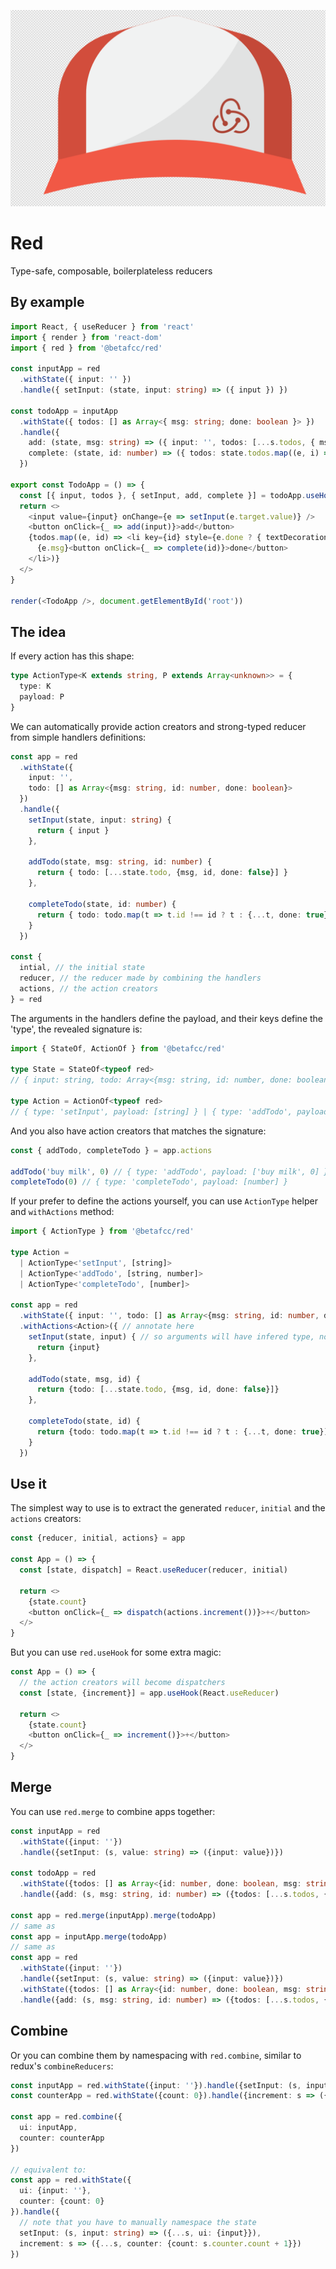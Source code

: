 ![](example/red-hat.png)

# Red

Type-safe, composable, boilerplateless reducers

## By example

```typescript
import React, { useReducer } from 'react'
import { render } from 'react-dom'
import { red } from '@betafcc/red'

const inputApp = red
  .withState({ input: '' })
  .handle({ setInput: (state, input: string) => ({ input }) })

const todoApp = inputApp
  .withState({ todos: [] as Array<{ msg: string; done: boolean }> })
  .handle({
    add: (state, msg: string) => ({ input: '', todos: [...s.todos, { msg, done: false }] }),
    complete: (state, id: number) => ({ todos: state.todos.map((e, i) => i !== id ? e : { ...e, done: true }) }),
  })

export const TodoApp = () => {
  const [{ input, todos }, { setInput, add, complete }] = todoApp.useHook(useReducer)
  return <>
    <input value={input} onChange={e => setInput(e.target.value)} />
    <button onClick={_ => add(input)}>add</button>
    {todos.map((e, id) => <li key={id} style={e.done ? { textDecoration: 'line-through' } : {}}>
      {e.msg}<button onClick={_ => complete(id)}>done</button>
    </li>)}
  </>
}

render(<TodoApp />, document.getElementById('root'))
```

## The idea

If every action has this shape:

```typescript
type ActionType<K extends string, P extends Array<unknown>> = {
  type: K
  payload: P
}
```

We can automatically provide action creators and strong-typed reducer from simple handlers definitions:

```typescript
const app = red
  .withState({
    input: '',
    todo: [] as Array<{msg: string, id: number, done: boolean}>
  })
  .handle({
    setInput(state, input: string) {
      return { input }
    },

    addTodo(state, msg: string, id: number) {
      return { todo: [...state.todo, {msg, id, done: false}] }
    },

    completeTodo(state, id: number) {
      return { todo: todo.map(t => t.id !== id ? t : {...t, done: true}) }
    }
  })

const {
  intial, // the initial state
  reducer, // the reducer made by combining the handlers
  actions, // the action creators
} = red
```

The arguments in the handlers define the payload, and their keys define the 'type', the revealed signature is:

```typescript
import { StateOf, ActionOf } from '@betafcc/red'

type State = StateOf<typeof red>
// { input: string, todo: Array<{msg: string, id: number, done: boolean}> }

type Action = ActionOf<typeof red>
// { type: 'setInput', payload: [string] } | { type: 'addTodo', payload: [string, number] } | { type: 'completeTodo', payload: [number] }

```

And you also have action creators that matches the signature:

```typescript
const { addTodo, completeTodo } = app.actions

addTodo('buy milk', 0) // { type: 'addTodo', payload: ['buy milk', 0] }
completeTodo(0) // { type: 'completeTodo', payload: [number] }
```

If your prefer to define the actions yourself, you can use `ActionType` helper and `withActions` method:

```typescript
import { ActionType } from '@betafcc/red'

type Action =
  | ActionType<'setInput', [string]>
  | ActionType<'addTodo', [string, number]>
  | ActionType<'completeTodo', [number]>

const app = red
  .withState({ input: '', todo: [] as Array<{msg: string, id: number, done: boolean}>})
  .withActions<Action>({ // annotate here
    setInput(state, input) { // so arguments will have infered type, no need to annotate here
      return {input}
    },

    addTodo(state, msg, id) {
      return {todo: [...state.todo, {msg, id, done: false}]}
    },

    completeTodo(state, id) {
      return {todo: todo.map(t => t.id !== id ? t : {...t, done: true})}
    }
  })
```

## Use it

The simplest way to use is to extract the generated `reducer`, `initial` and the `actions` creators:

```typescript
const {reducer, initial, actions} = app

const App = () => {
  const [state, dispatch] = React.useReducer(reducer, initial)

  return <>
    {state.count}
    <button onClick={_ => dispatch(actions.increment())}>+</button>
  </>
}
```

But you can use `red.useHook` for some extra magic:

```typescript
const App = () => {
  // the action creators will become dispatchers
  const [state, {increment}] = app.useHook(React.useReducer)

  return <>
    {state.count}
    <button onClick={_ => increment()}>+</button>
  </>
}
```

## Merge

You can use `red.merge` to combine apps together:

```typescript
const inputApp = red
  .withState({input: ''})
  .handle({setInput: (s, value: string) => ({input: value})})

const todoApp = red
  .withState({todos: [] as Array<{id: number, done: boolean, msg: string}>})
  .handle({add: (s, msg: string, id: number) => ({todos: [...s.todos, {id, msg, done: false}]}) })

const app = red.merge(inputApp).merge(todoApp)
// same as
const app = inputApp.merge(todoApp)
// same as
const app = red
  .withState({input: ''})
  .handle({setInput: (s, value: string) => ({input: value})})
  .withState({todos: [] as Array<{id: number, done: boolean, msg: string}>})
  .handle({add: (s, msg: string, id: number) => ({todos: [...s.todos, {id, msg, done: false}]}) })
```

## Combine

Or you can combine them by namespacing with `red.combine`, similar to redux's `combineReducers`:

```typescript
const inputApp = red.withState({input: ''}).handle({setInput: (s, input: string) => ({input})})
const counterApp = red.withState({count: 0}).handle({increment: s => ({count: s.count + 1})})

const app = red.combine({
  ui: inputApp,
  counter: counterApp
})

// equivalent to:
const app = red.withState({
  ui: {input: ''},
  counter: {count: 0}
}).handle({
  // note that you have to manually namespace the state
  setInput: (s, input: string) => ({...s, ui: {input}}),
  increment: s => ({...s, counter: {count: s.counter.count + 1}})
})
```
